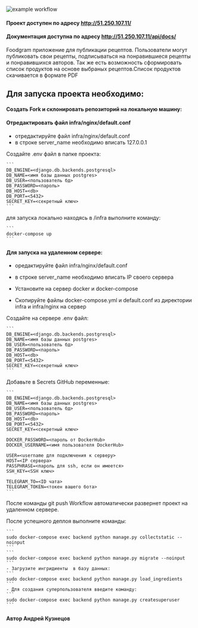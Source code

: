 

![example workflow](https://github.com/HoodFast/foodgram-project-react/actions/workflows/foodgram_workflow.yml/badge.svg)


#### Проект доступен по адресу http://51.250.107.11/

#### Документация доступна по адресу http://51.250.107.11/api/docs/

Foodgram приложение для публикации рецептов. Пользователи могут публиковать свои рецепты,
подписываться на понравившиеся рецепты и понравившихся авторов. Так же есть возможность 
сформировать список продуктов на основе выбраных рецептов.Список продуктов скачивается в формате PDF

## Для запуска проекта необходимо:

#### Создать Fork и склонировать репозиторий на локальную машину:

#### Отредактировать файл infra/nginx/default.conf
- отредактируйте файл infra/nginx/default.conf
- в строке server_name необходимо вписать 127.0.0.1

Cоздайте .env файл в папке проекта:

    ```
    DB_ENGINE=<django.db.backends.postgresql>
    DB_NAME=<имя базы данных postgres>
    DB_USER=<пользователь бд>
    DB_PASSWORD=<пароль>
    DB_HOST=<db>
    DB_PORT=<5432>
    SECRET_KEY=<секретный ключ> 
    ```
для запуска локально находясь в /infra выполните команду:

    ```
    docker-compose up
    ```


#### Для запуска на удаленном сервере:
- оредактируйте файл infra/nginx/default.conf
- в строке server_name необходимо вписать IP своего сервера

- Установите на сервер docker и docker-compose
- Скопируйте файлы docker-compose.yml и default.conf из директории infra и infra/nginx на сервер


Cоздайте на сервере .env файл:

    ```
    DB_ENGINE=<django.db.backends.postgresql>
    DB_NAME=<имя базы данных postgres>
    DB_USER=<пользователь бд>
    DB_PASSWORD=<пароль>
    DB_HOST=<db>
    DB_PORT=<5432>
    SECRET_KEY=<секретный ключ> 
    ```
Добавьте в Secrets GitHub переменные:

    ```
    DB_ENGINE=<django.db.backends.postgresql>
    DB_NAME=<имя базы данных postgres>
    DB_USER=<пользователь бд>
    DB_PASSWORD=<пароль>
    DB_HOST=<db>
    DB_PORT=<5432>
    SECRET_KEY=<секретный ключ>

    DOCKER_PASSWORD=<пароль от DockerHub>
    DOCKER_USERNAME=<имя пользователя DockerHub>

    USER=<username для подключения к серверу>
    HOST=<IP сервера>
    PASSPHRASE=<пароль для ssh, если он имеется>
    SSH_KEY=<SSH ключ>

    TELEGRAM_TO=<ID чата>
    TELEGRAM_TOKEN=<токен вашего бота>
    ```
 
После команды git push Workflow автоматически развернет проект на удаленном сервере. 

После успешного деплоя выполните команды:
    
    ```
    sudo docker-compose exec backend python manage.py collectstatic --noinput
    ```
    ```
    sudo docker-compose exec backend python manage.py migrate --noinput
    ```
    - Загрузите ингридиенты  в базу данных:  
    ```
    sudo docker-compose exec backend python manage.py load_ingredients
    ```
    - Для создания суперпользователя введите команду:
    ```
    sudo docker-compose exec backend python manage.py createsuperuser
    ```

#### Автор Андрей Кузнецов